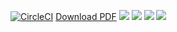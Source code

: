 [![CircleCI](https://circleci.com/gh/codebam/resume.svg?style=svg)](https://circleci.com/gh/codebam/resume) [Download PDF](https://github.com/codebam/resume/releases/latest/download/resume.pdf)
![](https://github.com/codebam/resume/releases/latest/download/resume-white.png)
![](https://github.com/codebam/resume/releases/latest/download/resume-white-0.png)
![](https://github.com/codebam/resume/releases/latest/download/resume-white-1.png)
![](https://github.com/codebam/resume/releases/latest/download/resume-white-2.png)
